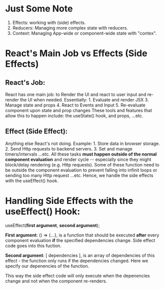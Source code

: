 # Just Some Note

1. Effects:
    working with (side) effects.
2. Reducers:
    Managing more complex state with reducers.
3. Context:
    Managing App-wide or component-wide state with "contex".


# React's Main Job vs Effects (Side Effects)

## React's Job:
React has one main job: to Render the UI and react to user input and re-render the UI when needed.
Essentially:
    1. Evaluate and render JSX
    3. Manage state and props
    4. React to Events and Input
    5. Re-evaluate component upon state and prop changes
These tools and features that allow this to happen include: the useState() hook, and props, ...etc.

## Effect (Side Effect):
Anything else React's not doing.
Example:
    1. Store data in browser storage.
    2. Send Http requests to backend servers.
    3. Set and manage timers/intervals ...etc.
All these tasks **must happen outside of the normal component evaluation** and render cycle -- especially since they might block/delay rendering (e.g. Http requests).
Some of these function need to be outside the component evaluation to prevent falling into infinit loops or sending too many Http request ...etc. Hence, we handle the side effects with the useEffect() hook.

# Handling Side Effects with the useEffect() Hook:
useEffect(**first argument**, **second argument**);

**First argument**: () => {...}, is a function that should be executed **after** every component evaluation **if** the specified dependencies change.
Side effect code goes into this fuction.

**Second argument**: [ dependencies ], is an array of dependencies of this effect - the function only runs if the dependencies changed.
Here we specify our depenencies of the function.

This way the side effect code will only execute when the depenencies change and not when the component re-renders.

